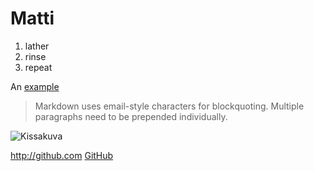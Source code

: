 # Matti

1. lather
2. rinse
3. repeat

An [example](http://example.com)

> Markdown uses email-style
> characters for blockquoting.
> Multiple paragraphs need to be prepended individually.

![Kissakuva](https://images.cdn.yle.fi/image/upload//w_1200,h_800,f_auto,fl_lossy,q_auto:eco/13-3-9655380.jpg)

http://github.com
[GitHub](http://github.com)
